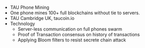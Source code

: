 * TAU Phone Mining
* One phone mines 100+ full blockchains without tie to servers.
* TAU Cambridge UK, taucoin.io
* Technology
  * Server-less communication on full phones swarm
  * Proof of Transaction consensus on history of transactions
  * Applying Bloom filters to resist secrete chain attack
